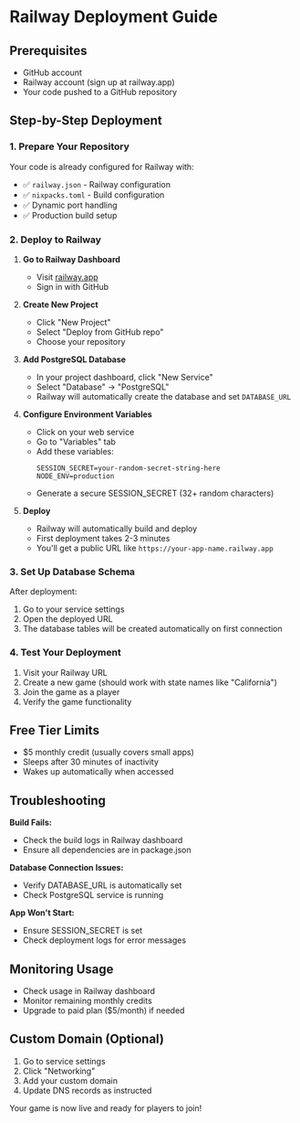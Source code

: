 # Railway Deployment Guide

## Prerequisites
- GitHub account
- Railway account (sign up at railway.app)
- Your code pushed to a GitHub repository

## Step-by-Step Deployment

### 1. Prepare Your Repository
Your code is already configured for Railway with:
- ✅ `railway.json` - Railway configuration
- ✅ `nixpacks.toml` - Build configuration  
- ✅ Dynamic port handling
- ✅ Production build setup

### 2. Deploy to Railway

1. **Go to Railway Dashboard**
   - Visit [railway.app](https://railway.app)
   - Sign in with GitHub

2. **Create New Project**
   - Click "New Project"
   - Select "Deploy from GitHub repo"
   - Choose your repository

3. **Add PostgreSQL Database**
   - In your project dashboard, click "New Service"
   - Select "Database" → "PostgreSQL"
   - Railway will automatically create the database and set `DATABASE_URL`

4. **Configure Environment Variables**
   - Click on your web service
   - Go to "Variables" tab
   - Add these variables:
     ```
     SESSION_SECRET=your-random-secret-string-here
     NODE_ENV=production
     ```
   - Generate a secure SESSION_SECRET (32+ random characters)

5. **Deploy**
   - Railway will automatically build and deploy
   - First deployment takes 2-3 minutes
   - You'll get a public URL like `https://your-app-name.railway.app`

### 3. Set Up Database Schema

After deployment:
1. Go to your service settings
2. Open the deployed URL
3. The database tables will be created automatically on first connection

### 4. Test Your Deployment

1. Visit your Railway URL
2. Create a new game (should work with state names like "California")
3. Join the game as a player
4. Verify the game functionality

## Free Tier Limits
- $5 monthly credit (usually covers small apps)
- Sleeps after 30 minutes of inactivity
- Wakes up automatically when accessed

## Troubleshooting

**Build Fails:**
- Check the build logs in Railway dashboard
- Ensure all dependencies are in package.json

**Database Connection Issues:**
- Verify DATABASE_URL is automatically set
- Check PostgreSQL service is running

**App Won't Start:**
- Ensure SESSION_SECRET is set
- Check deployment logs for error messages

## Monitoring Usage
- Check usage in Railway dashboard
- Monitor remaining monthly credits
- Upgrade to paid plan ($5/month) if needed

## Custom Domain (Optional)
1. Go to service settings
2. Click "Networking"
3. Add your custom domain
4. Update DNS records as instructed

Your game is now live and ready for players to join!